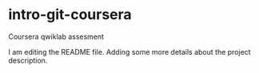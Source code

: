 # intro-git-coursera
Coursera qwiklab assesment

I am editing the README file. Adding some more details about the project description.
